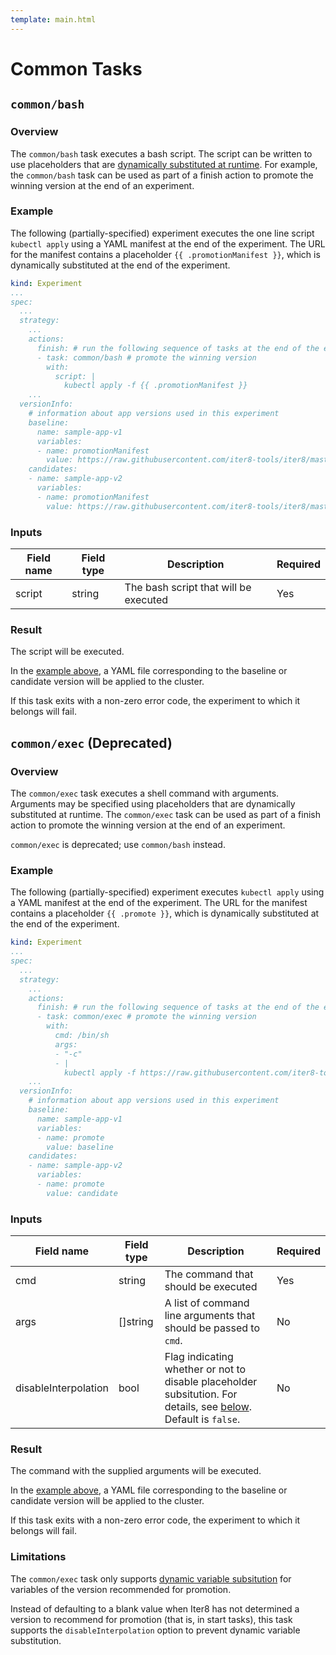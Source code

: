 ```yaml
---
template: main.html
---
```


# Common Tasks

## `common/bash`

### Overview

The `common/bash` task executes a bash script. The script can be written to use placeholders that are [dynamically substituted at runtime](../interpolation). For example, the `common/bash` task can be used as part of a finish action to promote the winning version at the end of an experiment.

### Example

The following (partially-specified) experiment executes the one line script `kubectl apply` using a YAML manifest at the end of the experiment. The URL for the manifest contains a placeholder `{{ .promotionManifest }}`, which is dynamically substituted at the end of the experiment.

```yaml
kind: Experiment
...
spec:
  ...
  strategy:
    ...
    actions:
      finish: # run the following sequence of tasks at the end of the experiment
      - task: common/bash # promote the winning version      
        with:
          script: |
            kubectl apply -f {{ .promotionManifest }}
    ...
  versionInfo:
    # information about app versions used in this experiment
    baseline:
      name: sample-app-v1
      variables:
      - name: promotionManifest
        value: https://raw.githubusercontent.com/iter8-tools/iter8/master/samples/knative/quickstart/baseline.yaml
    candidates:
    - name: sample-app-v2
      variables:
      - name: promotionManifest
        value: https://raw.githubusercontent.com/iter8-tools/iter8/master/samples/knative/quickstart/candidate.yaml
```

### Inputs

| Field name | Field type | Description | Required |
| ----- | ---- | ----------- | -------- |
| script | string | The bash script that will be executed | Yes |

### Result

The script will be executed.

In the [example above](#example), a YAML file corresponding to the baseline or candidate version will be applied to the cluster.

If this task exits with a non-zero error code, the experiment to which it belongs will fail.

## `common/exec` (Deprecated)

### Overview

The `common/exec` task executes a shell command with arguments. Arguments may be specified using placeholders that are dynamically substituted at runtime. The `common/exec` task can be used as part of a finish action to promote the winning version at the end of an experiment.

`common/exec` is deprecated; use `common/bash` instead.

### Example

The following (partially-specified) experiment executes `kubectl apply` using a YAML manifest at the end of the experiment. The URL for the manifest contains a placeholder `{{ .promote }}`, which is dynamically substituted at the end of the experiment.

```yaml
kind: Experiment
...
spec:
  ...
  strategy:
    ...
    actions:
      finish: # run the following sequence of tasks at the end of the experiment
      - task: common/exec # promote the winning version      
        with:
          cmd: /bin/sh
          args:
          - "-c"
          - |
            kubectl apply -f https://raw.githubusercontent.com/iter8-tools/iter8/master/samples/knative/quickstart/{{ .promote }}.yaml
    ...
  versionInfo:
    # information about app versions used in this experiment
    baseline:
      name: sample-app-v1
      variables:
      - name: promote
        value: baseline
    candidates:
    - name: sample-app-v2
      variables:
      - name: promote
        value: candidate
```

### Inputs

| Field name | Field type | Description | Required |
| ----- | ---- | ----------- | -------- |
| cmd | string | The command that should be executed | Yes |
| args | []string | A list of command line arguments that should be passed to `cmd`. | No |
| disableInterpolation | bool | Flag indicating whether or not to disable placeholder subsitution. For details, see [below](#disabling-placeholder-substitution). Default is `false`. | No |

### Result

The command with the supplied arguments will be executed. 

In the [example above](#example), a YAML file corresponding to the baseline or candidate version will be applied to the cluster.

If this task exits with a non-zero error code, the experiment to which it belongs will fail.

### Limitations

The `common/exec` task only supports [dynamic variable subsitution](../interpolation) for variables of the version recommended for promotion.

Instead of defaulting to a blank value when Iter8 has not determined a version to recommend for promotion (that is, in start tasks), this task supports the `disableInterpolation` option to prevent dynamic variable substitution.
